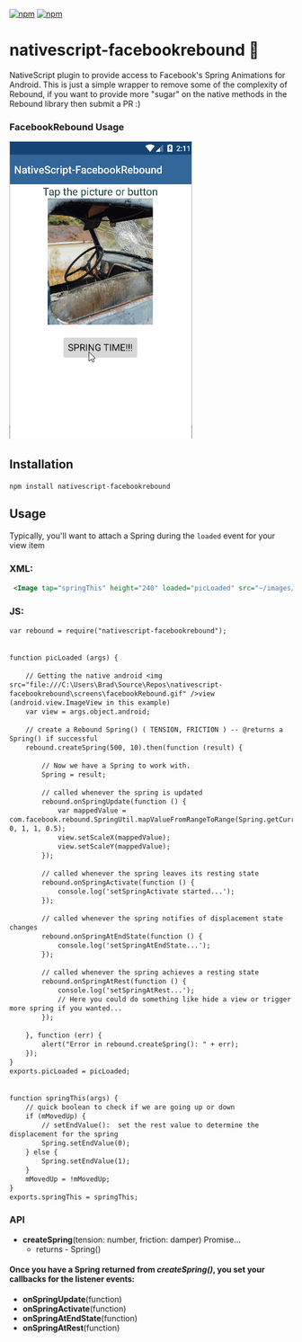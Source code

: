 [![npm](https://img.shields.io/npm/v/nativescript-facebookrebound.svg)](https://www.npmjs.com/package/nativescript-facebookrebound)
[![npm](https://img.shields.io/npm/dt/nativescript-facebookrebound.svg?label=npm%20downloads)](https://www.npmjs.com/package/nativescript-facebookrebound)

# nativescript-facebookrebound :basketball:
NativeScript plugin to provide access to Facebook's Spring Animations for Android.
This is just a simple wrapper to remove some of the complexity of Rebound, if you want to provide more "sugar"
on the native methods in the Rebound library then submit a PR :)

### FacebookRebound Usage 
![FacebookRebound](screens/facebookRebound.gif)

## Installation
`npm install nativescript-facebookrebound`

## Usage

Typically, you'll want to attach a Spring during the `loaded` event for your view item
### XML:
```XML
 <Image tap="springThis" height="240" loaded="picLoaded" src="~/images/deadpool2.jpg" stretch="aspectFit" />
```
 
### JS:
```JS
var rebound = require("nativescript-facebookrebound");


function picLoaded (args) {

    // Getting the native android <img src="file:///C:\Users\Brad\Source\Repos\nativescript-facebookrebound\screens\facebookRebound.gif" />view (android.view.ImageView in this example)
    var view = args.object.android;

    // create a Rebound Spring() ( TENSION, FRICTION ) -- @returns a Spring() if successful
    rebound.createSpring(500, 10).then(function (result) {

        // Now we have a Spring to work with.
        Spring = result;       

        // called whenever the spring is updated
        rebound.onSpringUpdate(function () {
            var mappedValue = com.facebook.rebound.SpringUtil.mapValueFromRangeToRange(Spring.getCurrentValue(), 0, 1, 1, 0.5);
            view.setScaleX(mappedValue);
            view.setScaleY(mappedValue);
        });

        // called whenever the spring leaves its resting state
        rebound.onSpringActivate(function () {
            console.log('setSpringActivate started...');
        });

        // called whenever the spring notifies of displacement state changes
        rebound.onSpringAtEndState(function () {
            console.log('setSpringAtEndState...');
        });

        // called whenever the spring achieves a resting state
        rebound.onSpringAtRest(function () {
            console.log('setSpringAtRest...');
            // Here you could do something like hide a view or trigger more spring if you wanted...
        });

    }, function (err) {
        alert("Error in rebound.createSpring(): " + err);
    });
}
exports.picLoaded = picLoaded;


function springThis(args) {
    // quick boolean to check if we are going up or down
    if (mMovedUp) {
        // setEndValue():  set the rest value to determine the displacement for the spring
        Spring.setEndValue(0);
    } else {
        Spring.setEndValue(1);
    }
    mMovedUp = !mMovedUp;
}
exports.springThis = springThis;
```

### API

* **createSpring**(tension: number, friction: damper) Promise...
    * returns - Spring()

#### Once you have a Spring returned from *createSpring()*, you set your callbacks for the listener events:

* **onSpringUpdate**(function)
* **onSpringActivate**(function)
* **onSpringAtEndState**(function)
* **onSpringAtRest**(function)

